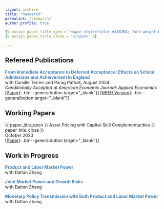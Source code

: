 ```yaml
---
layout: archive
title: "Research"
permalink: /research/
author_profile: true

{% assign paper_title_open = '<span style="color:#4682B4; font-weight:bold !important;">' %}
{% assign paper_title_close = '</span>' %}

---
```


## Refereed Publications

<span style="color:#4682B4; font-weight:bold !important;"> From Immediate Acceptance to Deferred Acceptance: Effects on School Admissions and Achievement in England </span> <br>
with Camille Terrier and Parag Pathak, August 2024  <br>
*Conditionally Accepted at American Economic Journal: Applied Economics* <br>
[[Paper](https://ren-kevin.github.io/files/working_papers/fpf_ban/DRAFT.pdf){: .btn--generalbutton  target="_blank"}]
[[NBER Version](https://www.nber.org/papers/w29600){: .btn--generalbutton  target="_blank"}]

## Working Papers

{{ paper_title_open }} Asset Pricing with Capital-Skill Complementarities {{ paper_title_close }} <br>
October 2023 <br>
[[Paper](https://ren-kevin.github.io/files/working_papers/second_year_paper/prelim_draft_20230801.pdf){: .btn--generalbutton  target="_blank"}]

## Work in Progress

<span style="color:#4682B4; font-weight:bold !important;"> Product and Labor Market Power </span> <br>
with Dalton Zhang

<span style="color:#4682B4; font-weight:bold !important;"> Joint Market Power and Growth Risks </span> <br>
with Dalton Zhang

<span style="color:#4682B4; font-weight:bold !important;"> Monetary Policy Transmission with Both Product and Labor Market Power </span> <br>
with Dalton Zhang

<!-- {% if author.googlescholar %}
  You can also find my articles on <u><a href="{{author.googlescholar}}">my Google Scholar profile</a>.</u>
{% endif %}

{% include base_path %}

{% for post in site.publications reversed %}
  {% include archive-single.html %}
{% endfor %} -->
